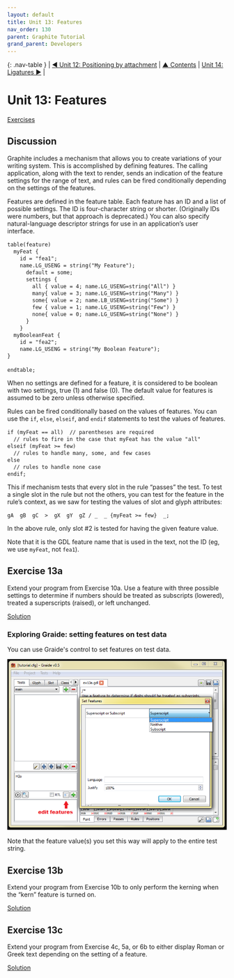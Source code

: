 ```yaml
---
layout: default
title: Unit 13: Features
nav_order: 130
parent: Graphite Tutorial
grand_parent: Developers
---
```


{: .nav-table }
|  [&#x25C0; Unit 12: Positioning by attachment](graide_tutorial12) | [&#x25B2; Contents](../graide_tutorial#contents) | [Unit 14: Ligatures &#x25B6;](graide_tutorial14) |

# Unit 13: Features

[Exercises](graide_tutorial13#exercise-13a)

## Discussion

Graphite includes a mechanism that allows you to create variations of your writing system. This is accomplished by defining features. The calling application, along with the text to render, sends an indication of the feature settings for the range of text, and rules can be fired conditionally depending on the settings of the features.

Features are defined in the feature table. Each feature has an ID and a list of possible settings. The ID is four-character string or shorter. (Originally IDs were numbers, but that approach is deprecated.) You can also specify natural-language descriptor strings for use in an application’s user interface.

```
table(feature)
  myFeat {
    id = "fea1";
    name.LG_USENG = string("My Feature");
      default = some;
      settings {
        all { value = 4; name.LG_USENG=string("All") }
        many{ value = 3; name.LG_USENG=string("Many") }
        some{ value = 2; name.LB_USENG=string("Some") }
        few { value = 1; name.LG_USENG=string("Few") }
        none{ value = 0; name.LG_USENG=string("None") }
      }
    }
  myBooleanFeat {
    id = "fea2";
    name.LG_USENG = string("My Boolean Feature");
}

endtable;
```

When no settings are defined for a feature, it is considered to be boolean with two settings, true (1) and false (0). The default value for features is assumed to be zero unless otherwise specified.

Rules can be fired conditionally based on the values of features. You can use the `if`, `else`, `elseif`, and `endif` statements to test the values of features.

```
if (myFeat == all)  // parentheses are required
  // rules to fire in the case that myFeat has the value "all"
elseif (myFeat >= few)
  // rules to handle many, some, and few cases
else
  // rules to handle none case
endif;
```

This if mechanism tests that every slot in the rule “passes” the test. To test a single slot in the rule but not the others, you can test for the feature in the rule’s context, as we saw for testing the values of slot and glyph attributes:

```
gA  gB  gC  >  gX  gY  gZ / _  _ {myFeat >= few}  _;
```

In the above rule, only slot #2 is tested for having the given feature value.

Note that it is the GDL feature name that is used in the text, not the ID (eg, we use `myFeat`, not `fea1`).

## Exercise 13a

Extend your program from Exercise 10a. Use a feature with three possible settings to determine if numbers should be treated as subscripts (lowered), treated a superscripts (raised), or left unchanged.

[Solution](graphite_tut_solutions#exercise-13a)

### Exploring Graide: setting features on test data

You can use Graide's control to set features on test data.

![Setting a feature on test data](../assets/images/graide13_1_features.png)

Note that the feature value(s) you set this way will apply to the entire test string.

## Exercise 13b

Extend your program from Exercise 10b to only perform the kerning when the “kern” feature is turned on.

[Solution](graphite_tut_solutions#exercise-13b)

## Exercise 13c

Extend your program from Exercise 4c, 5a, or 6b to either display Roman or Greek text depending on the setting of a feature.

[Solution](graphite_tut_solutions#exercise-13c)